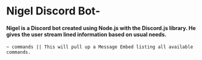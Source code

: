 # Nigel Discord Bot-

#### Nigel is a Discord bot created using Node.js with the Discord.js library. He gives the user stream lined information based on usual needs.
```
~ commands || This will pull up a Message Embed listing all available commands.
```


